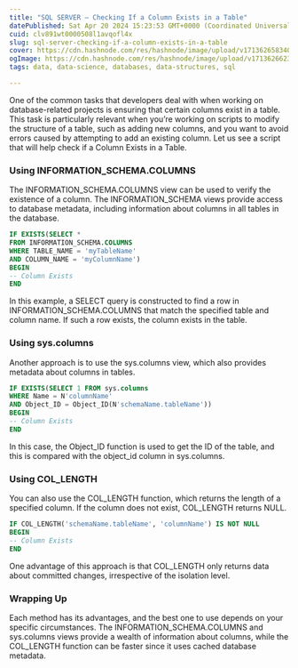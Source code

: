 ```yaml
---
title: "SQL SERVER – Checking If a Column Exists in a Table"
datePublished: Sat Apr 20 2024 15:23:53 GMT+0000 (Coordinated Universal Time)
cuid: clv891wt0000508l1avqofl4x
slug: sql-server-checking-if-a-column-exists-in-a-table
cover: https://cdn.hashnode.com/res/hashnode/image/upload/v1713626583409/f7f63cc0-3032-4824-aef5-25e3bd5dc466.png
ogImage: https://cdn.hashnode.com/res/hashnode/image/upload/v1713626623688/d16b093b-b6e9-487b-a671-13a73b0eebde.png
tags: data, data-science, databases, data-structures, sql

---
```


One of the common tasks that developers deal with when working on database-related projects is ensuring that certain columns exist in a table. This task is particularly relevant when you’re working on scripts to modify the structure of a table, such as adding new columns, and you want to avoid errors caused by attempting to add an existing column. Let us see a script that will help check if a Column Exists in a Table.

### Using INFORMATION\_SCHEMA.COLUMNS

The INFORMATION\_SCHEMA.COLUMNS view can be used to verify the existence of a column. The INFORMATION\_SCHEMA views provide access to database metadata, including information about columns in all tables in the database.

```sql
IF EXISTS(SELECT *
FROM INFORMATION_SCHEMA.COLUMNS
WHERE TABLE_NAME = 'myTableName'
AND COLUMN_NAME = 'myColumnName')
BEGIN
-- Column Exists
END
```

In this example, a SELECT query is constructed to find a row in INFORMATION\_SCHEMA.COLUMNS that match the specified table and column name. If such a row exists, the column exists in the table.

### Using sys.columns

Another approach is to use the sys.columns view, which also provides metadata about columns in tables.

```sql
IF EXISTS(SELECT 1 FROM sys.columns
WHERE Name = N'columnName'
AND Object_ID = Object_ID(N'schemaName.tableName'))
BEGIN
-- Column Exists
END
```

In this case, the Object\_ID function is used to get the ID of the table, and this is compared with the object\_id column in sys.columns.

### Using COL\_LENGTH

You can also use the COL\_LENGTH function, which returns the length of a specified column. If the column does not exist, COL\_LENGTH returns NULL.

```sql
IF COL_LENGTH('schemaName.tableName', 'columnName') IS NOT NULL
BEGIN
-- Column Exists
END
```

One advantage of this approach is that COL\_LENGTH only returns data about committed changes, irrespective of the isolation level.

### Wrapping Up

Each method has its advantages, and the best one to use depends on your specific circumstances. The INFORMATION\_SCHEMA.COLUMNS and sys.columns views provide a wealth of information about columns, while the COL\_LENGTH function can be faster since it uses cached database metadata.